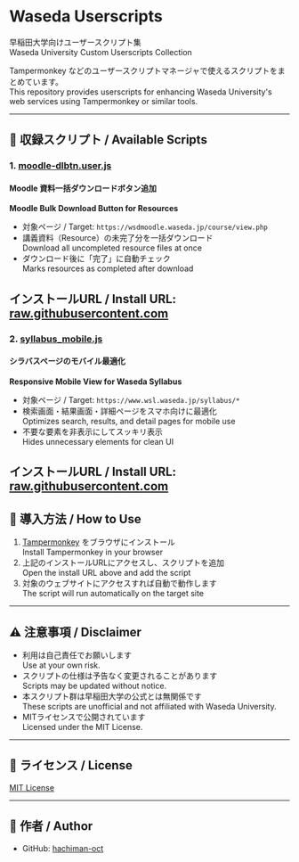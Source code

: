 # Waseda Userscripts  
早稲田大学向けユーザースクリプト集  
Waseda University Custom Userscripts Collection

Tampermonkey などのユーザースクリプトマネージャで使えるスクリプトをまとめています。  
This repository provides userscripts for enhancing Waseda University's web services using Tampermonkey or similar tools.

---

## 📄 収録スクリプト / Available Scripts

### 1. [moodle-dlbtn.user.js](./moodle/moodle-dlbtn.user.js)
#### Moodle 資料一括ダウンロードボタン追加  
**Moodle Bulk Download Button for Resources**

- 対象ページ / Target: `https://wsdmoodle.waseda.jp/course/view.php`
- 講義資料（Resource）の未完了分を一括ダウンロード  
  Download all uncompleted resource files at once
- ダウンロード後に「完了」に自動チェック  
  Marks resources as completed after download

**インストールURL / Install URL:**
[raw.githubusercontent.com](https://raw.githubusercontent.com/hachiman-oct/waseda-userscripts/main/moodle/moodle-dlbtn.user.js)
---

### 2. [syllabus_mobile.js](./syllabus/syllabus-mobile.js)
#### シラバスページのモバイル最適化  
**Responsive Mobile View for Waseda Syllabus**

- 対象ページ / Target: `https://www.wsl.waseda.jp/syllabus/*`
- 検索画面・結果画面・詳細ページをスマホ向けに最適化  
  Optimizes search, results, and detail pages for mobile use
- 不要な要素を非表示にしてスッキリ表示  
  Hides unnecessary elements for clean UI

**インストールURL / Install URL:**
[raw.githubusercontent.com](https://raw.githubusercontent.com/hachiman-oct/waseda-userscripts/main/syllabus/syllabus-restyle.user.js)
---

## 🚀 導入方法 / How to Use

1. [Tampermonkey](https://www.tampermonkey.net/) をブラウザにインストール  
   Install Tampermonkey in your browser
2. 上記のインストールURLにアクセスし、スクリプトを追加  
   Open the install URL above and add the script
3. 対象のウェブサイトにアクセスすれば自動で動作します  
   The script will run automatically on the target site

---

## ⚠️ 注意事項 / Disclaimer

- 利用は自己責任でお願いします  
  Use at your own risk.
- スクリプトの仕様は予告なく変更されることがあります  
  Scripts may be updated without notice.
- 本スクリプト群は早稲田大学の公式とは無関係です  
  These scripts are unofficial and not affiliated with Waseda University.
- MITライセンスで公開されています  
  Licensed under the MIT License.

---

## 📝 ライセンス / License

[MIT License](./LICENSE)

---

## 👤 作者 / Author

- GitHub: [hachiman-oct](https://github.com/hachiman-oct)